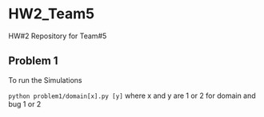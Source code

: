 HW2_Team5
=========

HW#2 Repository for Team#5

## Problem 1
To run the Simulations

`python problem1/domain[x].py [y]`
where x and y are 1 or 2 for domain and bug 1 or 2
